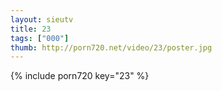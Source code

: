```yaml
--- 
layout: sieutv
title: 23
tags: ["000"]
thumb: http://porn720.net/video/23/poster.jpg
---
```

{% include porn720 key="23" %} 
